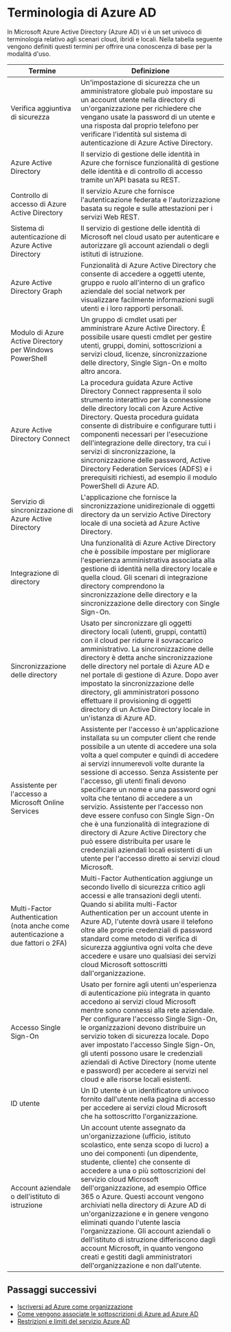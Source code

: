 <properties
	pageTitle="Terminologia di Azure AD | Microsoft Azure"
	description="Termini e definizioni correlati ad Azure Active Directory."
	services="active-directory"
	documentationCenter=""
	authors="curtand"
	manager="TerryLan"
	editor=""/>

<tags
	ms.service="active-directory"
	ms.workload="infrastructure-services"
	ms.tgt_pltfrm="na"
	ms.devlang="na"
	ms.topic="article"
	ms.date="07/28/2015"
	ms.author="curtand"/>

# Terminologia di Azure AD

In Microsoft Azure Active Directory (Azure AD) vi è un set univoco di terminologia relativo agli scenari cloud, ibridi e locali. Nella tabella seguente vengono definiti questi termini per offrire una conoscenza di base per la modalità d'uso.

 Termine | Definizione
------------- | -------------
Verifica aggiuntiva di sicurezza | Un'impostazione di sicurezza che un amministratore globale può impostare su un account utente nella directory di un'organizzazione per richiedere che vengano usate la password di un utente e una risposta dal proprio telefono per verificare l'identità sul sistema di autenticazione di Azure Active Directory.
Azure Active Directory | Il servizio di gestione delle identità in Azure che fornisce funzionalità di gestione delle identità e di controllo di accesso tramite un'API basata su REST.
Controllo di accesso di Azure Active Directory | Il servizio Azure che fornisce l'autenticazione federata e l'autorizzazione basata su regole e sulle attestazioni per i servizi Web REST.
Sistema di autenticazione di Azure Active Directory | Il servizio di gestione delle identità di Microsoft nel cloud usato per autenticare e autorizzare gli account aziendali o degli istituti di istruzione.
Azure Active Directory Graph | Funzionalità di Azure Active Directory che consente di accedere a oggetti utente, gruppo e ruolo all'interno di un grafico aziendale del social network per visualizzare facilmente informazioni sugli utenti e i loro rapporti personali.
Modulo di Azure Active Directory per Windows PowerShell | Un gruppo di cmdlet usati per amministrare Azure Active Directory. È possibile usare questi cmdlet per gestire utenti, gruppi, domini, sottoscrizioni a servizi cloud, licenze, sincronizzazione delle directory, Single Sign-On e molto altro ancora.
Azure Active Directory Connect | La procedura guidata Azure Active Directory Connect rappresenta il solo strumento interattivo per la connessione delle directory locali con Azure Active Directory. Questa procedura guidata consente di distribuire e configurare tutti i componenti necessari per l'esecuzione dell'integrazione delle directory, tra cui i servizi di sincronizzazione, la sincronizzazione delle password, Active Directory Federation Services (ADFS) e i prerequisiti richiesti, ad esempio il modulo PowerShell di Azure AD.
Servizio di sincronizzazione di Azure Active Directory | L'applicazione che fornisce la sincronizzazione unidirezionale di oggetti directory da un servizio Active Directory locale di una società ad Azure Active Directory.
Integrazione di directory | Una funzionalità di Azure Active Directory che è possibile impostare per migliorare l'esperienza amministrativa associata alla gestione di identità nella directory locale e quella cloud. Gli scenari di integrazione directory comprendono la sincronizzazione delle directory e la sincronizzazione delle directory con Single Sign-On.
Sincronizzazione delle directory | Usato per sincronizzare gli oggetti directory locali (utenti, gruppi, contatti) con il cloud per ridurre il sovraccarico amministrativo. La sincronizzazione delle directory è detta anche sincronizzazione delle directory nel portale di Azure AD e nel portale di gestione di Azure. Dopo aver impostato la sincronizzazione delle directory, gli amministratori possono effettuare il provisioning di oggetti directory di un Active Directory locale in un'istanza di Azure AD.
Assistente per l'accesso a Microsoft Online Services | Assistente per l'accesso è un'applicazione installata su un computer client che rende possibile a un utente di accedere una sola volta a quel computer e quindi di accedere ai servizi innumerevoli volte durante la sessione di accesso. Senza Assistente per l'accesso, gli utenti finali devono specificare un nome e una password ogni volta che tentano di accedere a un servizio. Assistente per l'accesso non deve essere confuso con Single Sign-On che è una funzionalità di integrazione di directory di Azure Active Directory che può essere distribuita per usare le credenziali aziendali locali esistenti di un utente per l'accesso diretto ai servizi cloud Microsoft.
Multi-Factor Authentication (nota anche come autenticazione a due fattori o 2FA) | Multi-Factor Authentication aggiunge un secondo livello di sicurezza critico agli accessi e alle transazioni degli utenti. Quando si abilita multi-Factor Authentication per un account utente in Azure AD, l'utente dovrà usare il telefono oltre alle proprie credenziali di password standard come metodo di verifica di sicurezza aggiuntiva ogni volta che deve accedere e usare uno qualsiasi dei servizi cloud Microsoft sottoscritti dall'organizzazione.
Accesso Single Sign-On | Usato per fornire agli utenti un'esperienza di autenticazione più integrata in quanto accedono ai servizi cloud Microsoft mentre sono connessi alla rete aziendale. Per configurare l'accesso Single Sign-On, le organizzazioni devono distribuire un servizio token di sicurezza locale. Dopo aver impostato l'accesso Single Sign-On, gli utenti possono usare le credenziali aziendali di Active Directory (nome utente e password) per accedere ai servizi nel cloud e alle risorse locali esistenti.
ID utente | Un ID utente è un identificatore univoco fornito dall'utente nella pagina di accesso per accedere ai servizi cloud Microsoft che ha sottoscritto l'organizzazione.
Account aziendale o dell'istituto di istruzione | Un account utente assegnato da un'organizzazione (ufficio, istituto scolastico, ente senza scopo di lucro) a uno dei componenti (un dipendente, studente, cliente) che consente di accedere a una o più sottoscrizioni del servizio cloud Microsoft dell'organizzazione, ad esempio Office 365 o Azure. Questi account vengono archiviati nella directory di Azure AD di un'organizzazione e in genere vengono eliminati quando l'utente lascia l'organizzazione. Gli account aziendali o dell'istituto di istruzione differiscono dagli account Microsoft, in quanto vengono creati e gestiti dagli amministratori dell'organizzazione e non dall'utente.

## Passaggi successivi
- [Iscriversi ad Azure come organizzazione](sign-up-organization.md)
- [Come vengono associate le sottoscrizioni di Azure ad Azure AD](active-directory-how-subscriptions-associated-directory.md)
- [Restrizioni e limiti del servizio Azure AD](active-directory-service-limits-restrictions.md)

<!---HONumber=July15_HO5-->